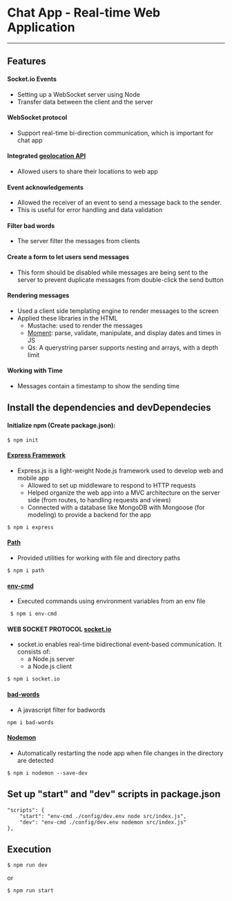 # Chat App - Real-time Web Application
---
## Features

#### Socket.io Events
  - Setting up a WebSocket server using Node
  - Transfer data between the client and the server

#### WebSocket protocol
  - Support real-time bi-direction communication, which is important for chat app

#### Integrated [geolocation API](https://developer.mozilla.org/en-US/docs/Web/API/Geolocation_API) 
  - Allowed users to share their locations to web app

#### Event acknowledgements
  - Allowed the receiver of an event to send a message back to the sender. 
  - This is useful for error handling and data validation

#### Filter bad words
  - The server filter the messages from clients

#### Create a form to let users send messages
  - This form should be disabled while messages are being sent to the server to prevent duplicate messages from double-click the send button

#### Rendering messages
- Used a client side templating engine to render messages to the screen
- Applied these libraries in the HTML
    - Mustache: used to render the messages
    - [Moment](https://momentjs.com/): parse, validate, manipulate, and display dates and times in JS
    - Qs: A querystring parser supports nesting and arrays, with a depth limit

#### Working with Time
- Messages contain a timestamp to show the sending time


## Install the dependencies and devDependecies

#### Initialize npm (Create package.json):

`$ npm init `

#### [Express Framework](https://www.npmjs.com/package/express)
- Express.js is a light-weight Node.js framework used to develop web and mobile app
    - Allowed to set up middleware to respond to HTTP requests
    - Helped organize the web app into a MVC architecture on the server side (from routes, to handling requests and views)
    - Connected with a database like MongoDB with Mongoose (for modeling) to provide a backend for the app

` $ npm i express `


#### [Path](https://www.npmjs.com/package/path) 
- Provided utilities for working with file and directory paths

` $ npm i path `

    
#### [env-cmd](https://www.npmjs.com/package/env-cmd)
- Executed commands using environment variables from an env file

` $ npm i env-cmd`


#### WEB SOCKET PROTOCOL [socket.io](https://www.npmjs.com/package/socket.io)
- socket.io enables real-time bidirectional event-based communication. It consists of:
    - a Node.js server
    - a Node.js client

` $ npm i socket.io `


#### [bad-words](https://www.npmjs.com/package/bad-words)
- A javascript filter for badwords

` npm i bad-words ` 


#### [Nodemon](https://www.npmjs.com/package/nodemon)
- Automatically restarting the node app when file changes in the directory are detected

`$ npm i nodemon --save-dev`


## Set up "start" and "dev" scripts in package.json
    "scripts": {
        "start": "env-cmd ./config/dev.env node src/index.js",
        "dev": "env-cmd ./config/dev.env nodemon src/index.js"
    },
  

## Execution  
`$ npm run dev`

or

`$ npm run start`
    